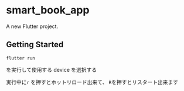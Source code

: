# smart_book_app

A new Flutter project.

## Getting Started

```
flutter run
```
を実行して使用する device を選択する

実行中に`r` を押すとホットリロード出来て、 `R`を押すとリスタート出来ます
